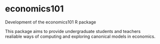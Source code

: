 # economics101
Development of the economics101 R package

This package aims to provide undergraduate students and teachers realiable ways of computing and exploring canonical models in economics. 

